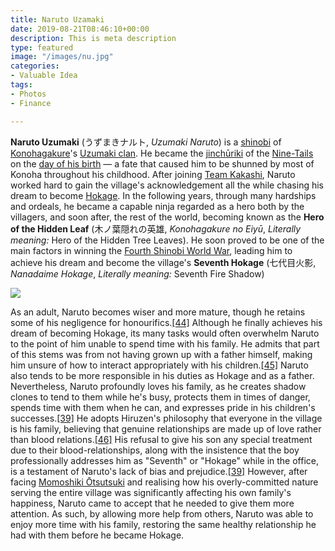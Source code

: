 ```yaml
---
title: Naruto Uzamaki
date: 2019-08-21T08:46:10+00:00
description: This is meta description
type: featured
image: "/images/nu.jpg"
categories:
- Valuable Idea
tags:
- Photos
- Finance

---
```

**Naruto Uzumaki** (うずまきナルト, _Uzumaki Naruto_) is a [shinobi](https://naruto.fandom.com/wiki/Shinobi "Shinobi") of [Konohagakure](https://naruto.fandom.com/wiki/Konohagakure "Konohagakure")'s [Uzumaki clan](https://naruto.fandom.com/wiki/Uzumaki_clan "Uzumaki clan"). He became the [jinchūriki](https://naruto.fandom.com/wiki/Jinch%C5%ABriki "Jinchūriki") of the [Nine-Tails](https://naruto.fandom.com/wiki/Nine-Tails "Nine-Tails") on the [day of his birth](https://naruto.fandom.com/wiki/Nine-Tailed_Demon_Fox%27s_Attack "Nine-Tailed Demon Fox's Attack") — a fate that caused him to be shunned by most of Konoha throughout his childhood. After joining [Team Kakashi](https://naruto.fandom.com/wiki/Team_Kakashi "Team Kakashi"), Naruto worked hard to gain the village's acknowledgement all the while chasing his dream to become [Hokage](https://naruto.fandom.com/wiki/Hokage "Hokage"). In the following years, through many hardships and ordeals, he became a capable ninja regarded as a hero both by the villagers, and soon after, the rest of the world, becoming known as the **Hero of the Hidden Leaf** (木ノ葉隠れの英雄, _Konohagakure no Eiyū_, _Literally meaning:_ Hero of the Hidden Tree Leaves). He soon proved to be one of the main factors in winning the [Fourth Shinobi World War](https://naruto.fandom.com/wiki/Fourth_Shinobi_World_War "Fourth Shinobi World War"), leading him to achieve his dream and become the village's **Seventh Hokage** (七代目火影, _Nanadaime Hokage_, _Literally meaning:_ Seventh Fire Shadow)

![](/images/nu.gif)

As an adult, Naruto becomes wiser and more mature, though he retains some of his negligence for honourifics.[\[44\]](https://naruto.fandom.com/wiki/Naruto_Uzumaki#cite_note-43) Although he finally achieves his dream of becoming Hokage, its many tasks would often overwhelm Naruto to the point of him unable to spend time with his family. He admits that part of this stems was from not having grown up with a father himself, making him unsure of how to interact appropriately with his children.[\[45\]](https://naruto.fandom.com/wiki/Naruto_Uzumaki#cite_note-BE10-44) Naruto also tends to be more responsible in his duties as Hokage and as a father. Nevertheless, Naruto profoundly loves his family, as he creates shadow clones to tend to them while he's busy, protects them in times of danger, spends time with them when he can, and expresses pride in his children's successes.[\[39\]](https://naruto.fandom.com/wiki/Naruto_Uzumaki#cite_note-BorutoMovie-38) He adopts Hiruzen's philosophy that everyone in the village is his family, believing that genuine relationships are made up of love rather than blood relations.[\[46\]](https://naruto.fandom.com/wiki/Naruto_Uzumaki#cite_note-45) His refusal to give his son any special treatment due to their blood-relationships, along with the insistence that the boy professionally addresses him as "Seventh" or "Hokage" while in the office, is a testament of Naruto's lack of bias and prejudice.[\[39\]](https://naruto.fandom.com/wiki/Naruto_Uzumaki#cite_note-BorutoMovie-38) However, after facing [Momoshiki Ōtsutsuki](https://naruto.fandom.com/wiki/Momoshiki_%C5%8Ctsutsuki "Momoshiki Ōtsutsuki") and realising how his overly-committed nature serving the entire village was significantly affecting his own family's happiness, Naruto came to accept that he needed to give them more attention. As such, by allowing more help from others, Naruto was able to enjoy more time with his family, restoring the same healthy relationship he had with them before he became Hokage.